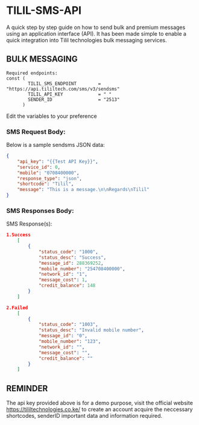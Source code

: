 # TILIL-SMS-API
A quick step by step guide on how to send bulk and premium messages using an application interface (API). It has been made simple to enable a quick integration into Tilil technologies bulk messaging services.

## BULK MESSAGING
```
Required endpoints:
const (
	    TILIL_SMS_ENDPOINT        = "https://api.tililtech.com/sms/v3/sendsms"
	    TILIL_API_KEY             = " "
	    SENDER_ID                 = "2513"
      )
```

Edit the variables to your preference

### SMS Request Body:
Below is a sample sendsms JSON data:

```json
{
    "api_key": "{{Test API Key}}",
    "service_id": 0,
    "mobile": "0708400000",
    "response_type": "json",
    "shortcode": "Tilil",
    "message": "This is a message.\n\nRegards\nTilil"
}
```

### SMS Responses Body:
SMS Response(s):
```json
1.Success
    [
        {
            "status_code": "1000",
            "status_desc": "Success",
            "message_id": 288369252,
            "mobile_number": "254708400000",
            "network_id": "1",
            "message_cost": 1,
            "credit_balance": 148
        }
    ]

2.Failed
    [
        {
            "status_code": "1003",
            "status_desc": "Invalid mobile number",
            "message_id": "0",
            "mobile_number": "123",
            "network_id": "",
            "message_cost": "",
            "credit_balance": ""
        }
    ]
```

## REMINDER

The api key provided above is for a demo purpose, visit the official website https://tililtechnologies.co.ke/ to create an account acquire the neccessary shortcodes, senderID important data and information required.
